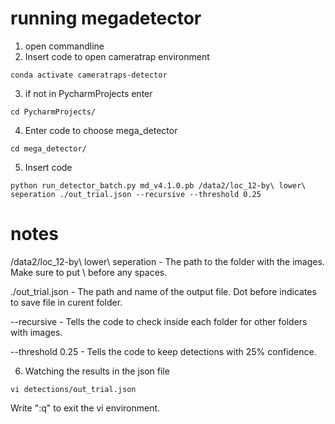 # running megadetector
1. open commandline
2. Insert code to open cameratrap environment

```
conda activate cameratraps-detector
```
3. if not in PycharmProjects enter
```
cd PycharmProjects/
```
4. Enter code to choose mega_detector
```
cd mega_detector/
```
5. Insert code
```
python run_detector_batch.py md_v4.1.0.pb /data2/loc_12-by\ lower\ seperation ./out_trial.json --recursive --threshold 0.25
```
# notes

/data2/loc_12-by\ lower\ seperation - The path to the folder with the images. Make sure to put \ before any spaces.

./out_trial.json - The path and name of the output file. Dot before indicates to save file in curent folder.

--recursive - Tells the code to check inside each folder for other folders with images.

--threshold 0.25 - Tells the code to keep detections with 25% confidence. 

6. Watching the results in the json file
```
vi detections/out_trial.json
```
Write ":q" to exit the vi environment.


